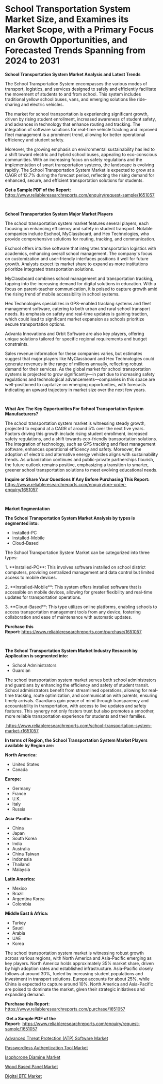 <p><h1>School Transportation System Market Size, and Examines its Market Scope, with a Primary Focus on Growth Opportunities, and Forecasted Trends Spanning from 2024 to 2031</h1></p><p><strong>School Transportation System Market Analysis and Latest Trends</strong></p>
<p><p>The School Transportation System encompasses the various modes of transport, logistics, and services designed to safely and efficiently facilitate the movement of students to and from school. This system includes traditional yellow school buses, vans, and emerging solutions like ride-sharing and electric vehicles. </p><p>The market for school transportation is experiencing significant growth, driven by rising student enrollment, increased awareness of student safety, and advances in technology that enhance routing and tracking. The integration of software solutions for real-time vehicle tracking and improved fleet management is a prominent trend, allowing for better operational efficiency and student safety. </p><p>Moreover, the growing emphasis on environmental sustainability has led to a shift toward electric and hybrid school buses, appealing to eco-conscious communities. With an increasing focus on safety regulations and the implementation of smart transportation systems, the landscape is evolving rapidly. The School Transportation System Market is expected to grow at a CAGR of 12.7% during the forecast period, reflecting the rising demand for enhanced, secure, and efficient transportation solutions for students.</p></p>
<p><strong>Get a Sample PDF of the Report:&nbsp;</strong> <a href="https://www.reliableresearchreports.com/enquiry/request-sample/1651057?utm_campaign=28&utm_medium=2&utm_source=Github&utm_content=ia&utm_term=26092024&utm_id=school-transportation-system">https://www.reliableresearchreports.com/enquiry/request-sample/1651057</a></p>
<p>&nbsp;</p>
<p><strong>School Transportation System Major Market Players</strong></p>
<p><p>The school transportation system market features several players, each focusing on enhancing efficiency and safety in student transport. Notable companies include Eschool, MyClassboard, and Hex Technologies, who provide comprehensive solutions for routing, tracking, and communication. </p><p>Eschool offers intuitive software that integrates transportation logistics with academics, enhancing overall school management. The company's focus on customization and user-friendly interfaces positions it well for future growth. Analysts expect its market share to expand as more institutions prioritize integrated transportation solutions.</p><p>MyClassboard combines school management and transportation tracking, tapping into the increasing demand for digital solutions in education. With a focus on parent-teacher communication, it is poised to capture growth amid the rising trend of mobile accessibility in school systems.</p><p>Hex Technologies specializes in GPS-enabled tracking systems and fleet management software, catering to both urban and rural school transport needs. Its emphasis on safety and real-time updates is gaining traction, which could lead to significant market expansion as schools prioritize secure transportation options.</p><p>Advanta Innovations and Orbit Software are also key players, offering unique solutions tailored for specific regional requirements and budget constraints.</p><p>Sales revenue information for these companies varies, but estimates suggest that major players like MyClassboard and Hex Technologies could generate revenues in the range of millions annually, reflecting robust demand for their services. As the global market for school transportation systems is projected to grow significantly—in part due to increasing safety regulations and technological advancements—companies in this space are well-positioned to capitalize on emerging opportunities, with forecasts indicating an upward trajectory in market size over the next few years.</p></p>
<p>&nbsp;</p>
<p><strong>What Are The Key Opportunities For School Transportation System Manufacturers?</strong></p>
<p><p>The school transportation system market is witnessing steady growth, projected to expand at a CAGR of around 5% over the next five years. Factors driving this growth include rising student enrollment, increased safety regulations, and a shift towards eco-friendly transportation solutions. The integration of technology, such as GPS tracking and fleet management software, enhances operational efficiency and safety. Moreover, the adoption of electric and alternative energy vehicles aligns with sustainability trends. As urbanization continues and public-private partnerships flourish, the future outlook remains positive, emphasizing a transition to smarter, greener school transportation solutions to meet evolving educational needs.</p></p>
<p><strong>Inquire or Share Your Questions If Any Before Purchasing This Report:</strong> <a href="https://www.reliableresearchreports.com/enquiry/pre-order-enquiry/1651057?utm_campaign=28&utm_medium=2&utm_source=Github&utm_content=ia&utm_term=26092024&utm_id=school-transportation-system">https://www.reliableresearchreports.com/enquiry/pre-order-enquiry/1651057</a></p>
<p>&nbsp;</p>
<p><strong>Market Segmentation</strong></p>
<p><strong>The School Transportation System Market Analysis by types is segmented into:</strong></p>
<p><ul><li>Installed-PC</li><li>Installed-Mobile</li><li>Cloud-Based</li></ul></p>
<p><p>The School Transportation System Market can be categorized into three types: </p><p>1. **Installed-PC**: This involves software installed on school district computers, providing centralized management and data control but limited access to mobile devices. </p><p>2. **Installed-Mobile**: This system offers installed software that is accessible on mobile devices, allowing for greater flexibility and real-time updates for transportation operations. </p><p>3. **Cloud-Based**: This type utilizes online platforms, enabling schools to access transportation management tools from any device, fostering collaboration and ease of maintenance with automatic updates.</p></p>
<p><strong>Purchase this Report:&nbsp;</strong><a href="https://www.reliableresearchreports.com/purchase/1651057?utm_campaign=28&utm_medium=2&utm_source=Github&utm_content=ia&utm_term=26092024&utm_id=school-transportation-system">https://www.reliableresearchreports.com/purchase/1651057</a></p>
<p>&nbsp;</p>
<p><strong>The School Transportation System Market Industry Research by Application is segmented into:</strong></p>
<p><ul><li>School Administrators</li><li>Guardian</li></ul></p>
<p><p>The school transportation system market serves both school administrators and guardians by enhancing the efficiency and safety of student transit. School administrators benefit from streamlined operations, allowing for real-time tracking, route optimization, and communication with parents, ensuring timely arrivals. Guardians gain peace of mind through transparency and accountability in transportation, with access to live updates and safety features. This synergy not only fosters trust but also promotes a smoother, more reliable transportation experience for students and their families.</p></p>
<p><a href="https://www.reliableresearchreports.com/school-transportation-system-market-r1651057?utm_campaign=28&utm_medium=2&utm_source=Github&utm_content=ia&utm_term=26092024&utm_id=school-transportation-system">&nbsp;https://www.reliableresearchreports.com/school-transportation-system-market-r1651057</a></p>
<p><strong>In terms of Region, the School Transportation System Market Players available by Region are:</strong></p>
<p>
    <p> <strong> North America: </strong>
        <ul>
            <li>United States</li>
            <li>Canada</li>
        </ul>
        </p> 
    <p> <strong> Europe: </strong>
        <ul>
            <li>Germany</li>
            <li>France</li>
            <li>U.K.</li>
            <li>Italy</li>
            <li>Russia</li>
        </ul>
        </p> 
    <p> <strong> Asia-Pacific: </strong>
        <ul>
            <li>China</li>
            <li>Japan</li>
            <li>South Korea</li>
            <li>India</li>
            <li>Australia</li>
            <li>China Taiwan</li>
            <li>Indonesia</li>
            <li>Thailand</li>
            <li>Malaysia</li>
        </ul>
        </p> 
    <p> <strong> Latin America: </strong>
        <ul>
            <li>Mexico</li>
            <li>Brazil</li>
            <li>Argentina Korea</li>
            <li>Colombia</li>
        </ul>
        </p> 
    <p> <strong> Middle East & Africa: </strong>
        <ul>
            <li>Turkey</li>
            <li>Saudi</li>
            <li>Arabia</li>
            <li>UAE</li>
            <li>Korea</li>
        </ul>
    </p>
    </p>
<p><p>The school transportation system market is witnessing robust growth across various regions, with North America and Asia-Pacific emerging as key players. North America holds approximately 35% market share, driven by high adoption rates and established infrastructure. Asia-Pacific closely follows at around 30%, fueled by increasing student populations and investment in transport solutions. Europe accounts for about 25%, while China is expected to capture around 10%. North America and Asia-Pacific are poised to dominate the market, given their strategic initiatives and expanding demand.</p></p>
<p><strong>Purchase this Report: </strong><a href="https://www.reliableresearchreports.com/purchase/1651057?utm_campaign=28&utm_medium=2&utm_source=Github&utm_content=ia&utm_term=26092024&utm_id=school-transportation-system">https://www.reliableresearchreports.com/purchase/1651057</a></p>
<p>&nbsp;<strong>Get a Sample PDF of the Report:&nbsp;&nbsp;</strong><a href="https://www.reliableresearchreports.com/enquiry/request-sample/1651057?utm_campaign=28&utm_medium=2&utm_source=Github&utm_content=ia&utm_term=26092024&utm_id=school-transportation-system">https://www.reliableresearchreports.com/enquiry/request-sample/1651057</a></p>
<p><strong></strong></p>
<p><p><a href="https://github.com/NathanColeman327/Market-Research-Report-List-1/blob/main/advanced-threat-protection-atp-software-market.md?utm_campaign=28&utm_medium=2&utm_source=Github&utm_content=ia&utm_term=26092024&utm_id=school-transportation-system">Advanced Threat Protection (ATP) Software Market</a></p><p><a href="https://github.com/RuthLucas64/Market-Research-Report-List-1/blob/main/passwordless-authentication-tool-market.md?utm_campaign=28&utm_medium=2&utm_source=Github&utm_content=ia&utm_term=26092024&utm_id=school-transportation-system">Passwordless Authentication Tool Market</a></p><p><a href="https://www.linkedin.com/pulse/global-isophorone-diamine-market-focus-application-end-use-pqscf?utm_campaign=28&utm_medium=2&utm_source=Github&utm_content=ia&utm_term=26092024&utm_id=school-transportation-system">Isophorone Diamine Market</a></p><p><a href="https://www.linkedin.com/pulse/driving-factors-behind-wood-based-panel-market-trends-applications-zm8if?utm_campaign=28&utm_medium=2&utm_source=Github&utm_content=ia&utm_term=26092024&utm_id=school-transportation-system">Wood Based Panel Market</a></p><p><a href="https://issuu.com/reportprime-2/docs/digital-bte-market-size-2030.pptx_7553b380ffca78?utm_campaign=28&utm_medium=2&utm_source=Github&utm_content=ia&utm_term=26092024&utm_id=school-transportation-system">Digital BTE Market</a></p></p>